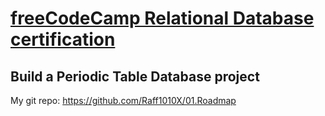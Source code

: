 # [freeCodeCamp Relational Database certification](https://www.freecodecamp.org/learn/relational-database/)

## Build a Periodic Table Database project

My git repo: https://github.com/Raff1010X/01.Roadmap